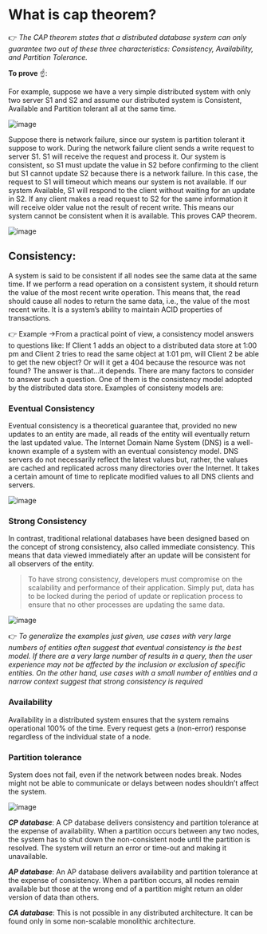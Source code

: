 # What is cap theorem?
👉 *The CAP theorem states that a distributed database system can only guarantee two out of these three characteristics: Consistency, Availability, and Partition Tolerance.*

**To prove** ☝️:


For example, suppose we have a very simple distributed system with only two server S1 and S2 and assume our distributed system is Consistent, Available and Partition tolerant all at the same time.

![image](https://user-images.githubusercontent.com/33947539/147225720-77d507e9-f87b-44c2-8f6c-644f88c7f952.png)


Suppose there is network failure, since our system is partition tolerant it suppose to work. During the network failure client sends a write request to server S1. S1 will receive the request and process it.
Our system is consistent, so S1 must update the value in S2 before confirming to the client but S1 cannot update S2 because there is a network failure. In this case, the request to S1 will timeout which means our system is not available.
If our system Available, S1 will respond to the client without waiting for an update in S2. If any client makes a read request to S2 for the same information it will receive older value not the result of recent write. This means our system cannot be consistent when it is available.
This proves CAP theorem.

![image](https://user-images.githubusercontent.com/33947539/147225824-87cc6455-25ce-4796-8bfd-6e82accf464c.png)

## Consistency:
A system is said to be consistent if all nodes see the same data at the same time. If we perform a read operation on a consistent system, it should return the value of the most recent write operation. This means that, the read should cause all nodes to return the same data, i.e., the value of the most recent write. It is a system’s ability to maintain ACID properties of transactions.

👉 Example →From a practical point of view, a consistency model answers to questions like: If Client 1 adds an object to a distributed data store at 1:00 pm and Client 2 tries to read the same object at 1:01 pm, will Client 2 be able to get the new object? Or will it get a 404 because the resource was not found?
The answer is that…it depends. There are many factors to consider to answer such a question. One of them is the consistency model adopted by the distributed data store.
Examples of consisteny models are:

### Eventual Consistency
Eventual consistency is a theoretical guarantee that, provided no new updates to an entity are made, all reads of the entity will eventually return the last updated value. The Internet Domain Name System (DNS) is a well-known example of a system with an eventual consistency model. DNS servers do not necessarily reflect the latest values but, rather, the values are cached and replicated across many directories over the Internet. It takes a certain amount of time to replicate modified values to all DNS clients and servers.

![image](https://user-images.githubusercontent.com/33947539/147227217-4f773eae-efc9-480e-a883-c50d640cfe20.png)

### Strong Consistency
In contrast, traditional relational databases have been designed based on the concept of strong consistency, also called immediate consistency. This means that data viewed immediately after an update will be consistent for all observers of the entity.

>To have strong consistency, developers must compromise on the scalability and performance of their application. Simply put, data has to be locked during the period of update or replication process to ensure that no other processes are updating the same data.

![image](https://user-images.githubusercontent.com/33947539/147227408-86104ae1-4b11-4ded-9328-8fcd64ee356d.png)

👉 *To generalize the examples just given, use cases with very large numbers of entities often suggest that eventual consistency is the best model. If there are a very large number of results in a query, then the user experience may not be affected by the inclusion or exclusion of specific entities. On the other hand, use cases with a small number of entities and a narrow context suggest that strong consistency is required*

### Availability
Availability in a distributed system ensures that the system remains operational 100% of the time. Every request gets a (non-error) response regardless of the individual state of a node.

### Partition tolerance 
System does not fail, even if the network between nodes break. Nodes might not be able to communicate or delays between nodes shouldn’t affect the system.

![image](https://user-images.githubusercontent.com/33947539/147228287-bb598785-3fb3-445d-9452-adde04097f92.png)


***CP database***: A CP database delivers consistency and partition tolerance at the expense of availability. When a partition occurs between any two nodes, the system has to shut down the non-consistent node until the partition is resolved. The system will return an error or time-out and making it unavailable.

***AP database***: An AP database delivers availability and partition tolerance at the expense of consistency. When a partition occurs, all nodes remain available but those at the wrong end of a partition might return an older version of data than others.

***CA database***: This is not possible in any distributed architecture. It can be found only in some non-scalable monolithic architecture.
